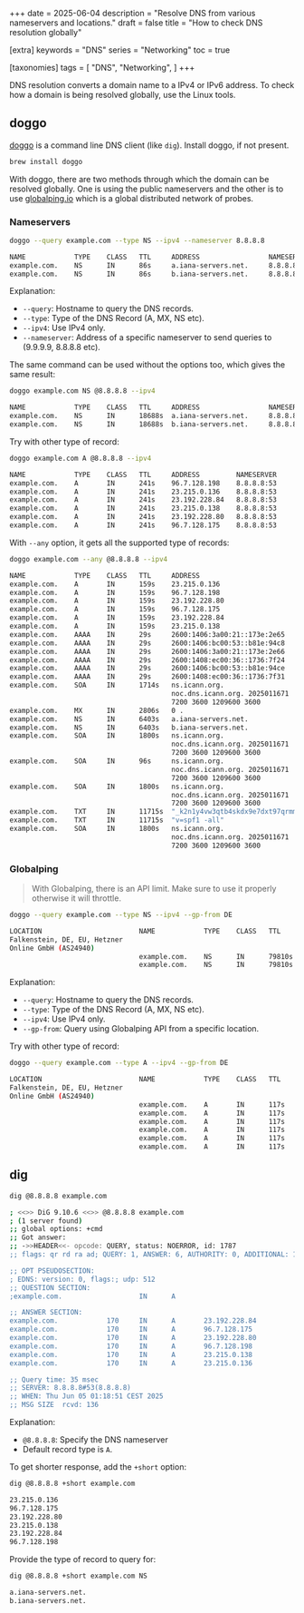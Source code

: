 +++
date = 2025-06-04
description = "Resolve DNS from various nameservers and locations."
draft = false
title = "How to check DNS resolution globally"

[extra]
keywords = "DNS"
series = "Networking"
toc = true

[taxonomies]
tags = [
    "DNS",
    "Networking",
]
+++

DNS resolution converts a domain name to a IPv4 or IPv6 address. To check how a domain is being resolved globally, use the Linux tools.

## doggo

[doggo](https://github.com/mr-karan/doggo) is a command line DNS client (like `dig`). Install doggo, if not present.

```bash
brew install doggo
```

With doggo, there are two methods through which the domain can be resolved globally. One is using the public nameservers and the other is to use [globalping.io](https://globalping.io/) which is a global distributed network of probes.

### Nameservers

```bash
doggo --query example.com --type NS --ipv4 --nameserver 8.8.8.8

NAME            TYPE    CLASS   TTL     ADDRESS                 NAMESERVER 
example.com.    NS      IN      86s     a.iana-servers.net.     8.8.8.8:53
example.com.    NS      IN      86s     b.iana-servers.net.     8.8.8.8:53
```

Explanation:

- `--query`: Hostname to query the DNS records.
- `--type`: Type of the DNS Record (A, MX, NS etc).
- `--ipv4`: Use IPv4 only.
- `--nameserver`: Address of a specific nameserver to send queries to (9.9.9.9, 8.8.8.8 etc).

The same command can be used without the options too, which gives the same result:

```bash
doggo example.com NS @8.8.8.8 --ipv4

NAME            TYPE    CLASS   TTL     ADDRESS                 NAMESERVER 
example.com.    NS      IN      18688s  a.iana-servers.net.     8.8.8.8:53
example.com.    NS      IN      18688s  b.iana-servers.net.     8.8.8.8:53
```

Try with other type of record:

```bash
doggo example.com A @8.8.8.8 --ipv4

NAME            TYPE    CLASS   TTL     ADDRESS         NAMESERVER 
example.com.    A       IN      241s    96.7.128.198    8.8.8.8:53
example.com.    A       IN      241s    23.215.0.136    8.8.8.8:53
example.com.    A       IN      241s    23.192.228.84   8.8.8.8:53
example.com.    A       IN      241s    23.215.0.138    8.8.8.8:53
example.com.    A       IN      241s    23.192.228.80   8.8.8.8:53
example.com.    A       IN      241s    96.7.128.175    8.8.8.8:53
```

With `--any` option, it gets all the supported type of records:

```bash
doggo example.com --any @8.8.8.8 --ipv4

NAME            TYPE    CLASS   TTL     ADDRESS                                 NAMESERVER 
example.com.    A       IN      159s    23.215.0.136                            8.8.8.8:53
example.com.    A       IN      159s    96.7.128.198                            8.8.8.8:53
example.com.    A       IN      159s    23.192.228.80                           8.8.8.8:53
example.com.    A       IN      159s    96.7.128.175                            8.8.8.8:53
example.com.    A       IN      159s    23.192.228.84                           8.8.8.8:53
example.com.    A       IN      159s    23.215.0.138                            8.8.8.8:53
example.com.    AAAA    IN      29s     2600:1406:3a00:21::173e:2e65            8.8.8.8:53
example.com.    AAAA    IN      29s     2600:1406:bc00:53::b81e:94c8            8.8.8.8:53
example.com.    AAAA    IN      29s     2600:1406:3a00:21::173e:2e66            8.8.8.8:53
example.com.    AAAA    IN      29s     2600:1408:ec00:36::1736:7f24            8.8.8.8:53
example.com.    AAAA    IN      29s     2600:1406:bc00:53::b81e:94ce            8.8.8.8:53
example.com.    AAAA    IN      29s     2600:1408:ec00:36::1736:7f31            8.8.8.8:53
example.com.    SOA     IN      1714s   ns.icann.org.                           8.8.8.8:53
                                        noc.dns.icann.org. 2025011671                     
                                        7200 3600 1209600 3600                            
example.com.    MX      IN      2806s   0 .                                     8.8.8.8:53
example.com.    NS      IN      6403s   a.iana-servers.net.                     8.8.8.8:53
example.com.    NS      IN      6403s   b.iana-servers.net.                     8.8.8.8:53
example.com.    SOA     IN      1800s   ns.icann.org.                           8.8.8.8:53
                                        noc.dns.icann.org. 2025011671                     
                                        7200 3600 1209600 3600                            
example.com.    SOA     IN      96s     ns.icann.org.                           8.8.8.8:53
                                        noc.dns.icann.org. 2025011671                     
                                        7200 3600 1209600 3600                            
example.com.    SOA     IN      1800s   ns.icann.org.                           8.8.8.8:53
                                        noc.dns.icann.org. 2025011671                     
                                        7200 3600 1209600 3600                            
example.com.    TXT     IN      11715s  "_k2n1y4vw3qtb4skdx9e7dxt97qrmmq9"      8.8.8.8:53
example.com.    TXT     IN      11715s  "v=spf1 -all"                           8.8.8.8:53
example.com.    SOA     IN      1800s   ns.icann.org.                           8.8.8.8:53
                                        noc.dns.icann.org. 2025011671                     
                                        7200 3600 1209600 3600         
```


### Globalping

> With Globalping, there is an API limit. Make sure to use it properly otherwise it will throttle.

```bash
doggo --query example.com --type NS --ipv4 --gp-from DE

LOCATION                        NAME            TYPE    CLASS   TTL     ADDRESS                 NAMESERVER  
Falkenstein, DE, EU, Hetzner                                                                               
Online GmbH (AS24940)                                                                                      
                                example.com.    NS      IN      79810s  b.iana-servers.net.     185.12.64.2
                                example.com.    NS      IN      79810s  a.iana-servers.net.     185.12.64.2
```

Explanation:

- `--query`: Hostname to query the DNS records.
- `--type`: Type of the DNS Record (A, MX, NS etc).
- `--ipv4`: Use IPv4 only.
- `--gp-from`: Query using Globalping API from a specific location.

Try with other type of record:

```bash
doggo --query example.com --type A --ipv4 --gp-from DE

LOCATION                        NAME            TYPE    CLASS   TTL     ADDRESS         NAMESERVER 
Falkenstein, DE, EU, Hetzner                                                                      
Online GmbH (AS24940)                                                                             
                                example.com.    A       IN      117s    96.7.128.198    private   
                                example.com.    A       IN      117s    23.192.228.80   private   
                                example.com.    A       IN      117s    23.192.228.84   private   
                                example.com.    A       IN      117s    23.215.0.136    private   
                                example.com.    A       IN      117s    23.215.0.138    private   
                                example.com.    A       IN      117s    96.7.128.175    private   
```

## dig

```bash
dig @8.8.8.8 example.com

; <<>> DiG 9.10.6 <<>> @8.8.8.8 example.com
; (1 server found)
;; global options: +cmd
;; Got answer:
;; ->>HEADER<<- opcode: QUERY, status: NOERROR, id: 1787
;; flags: qr rd ra ad; QUERY: 1, ANSWER: 6, AUTHORITY: 0, ADDITIONAL: 1

;; OPT PSEUDOSECTION:
; EDNS: version: 0, flags:; udp: 512
;; QUESTION SECTION:
;example.com.                   IN      A

;; ANSWER SECTION:
example.com.            170     IN      A       23.192.228.84
example.com.            170     IN      A       96.7.128.175
example.com.            170     IN      A       23.192.228.80
example.com.            170     IN      A       96.7.128.198
example.com.            170     IN      A       23.215.0.138
example.com.            170     IN      A       23.215.0.136

;; Query time: 35 msec
;; SERVER: 8.8.8.8#53(8.8.8.8)
;; WHEN: Thu Jun 05 01:18:51 CEST 2025
;; MSG SIZE  rcvd: 136
```

Explanation:

- `@8.8.8.8`: Specify the DNS nameserver
- Default record type is `A`.

To get shorter response, add the `+short` option:

```bash
dig @8.8.8.8 +short example.com

23.215.0.136
96.7.128.175
23.192.228.80
23.215.0.138
23.192.228.84
96.7.128.198
```

Provide the type of record to query for:

```bash
dig @8.8.8.8 +short example.com NS

a.iana-servers.net.
b.iana-servers.net.
```
